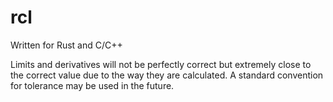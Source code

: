 # rcl

Written for Rust and C/C++

Limits and derivatives will not be perfectly correct but extremely close to the correct value due to the way they are calculated. A standard convention for tolerance may be used in the future.

